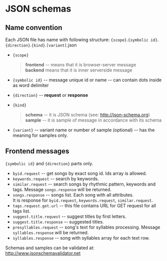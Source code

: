 # JSON schemas
## Name convention
Each JSON file has name with following structure:
    `{scope}`.`{symbolic id}`.`{direction}`.`{kind}`.`[variant]`.json
- `{scope}`
 
  > __frontend__ -- means that it is browser-server message  
  > __backend__ means that it is inner serverside message  
- `{symbolic id}` -- message unique id or name -- can contain dots inside as word delimiter
- `{direction}` -- __request__ or __response__
- `{kind}`

  > __schema__ -- it is JSON schema (see: http://json-schema.org)  
  > __sample__ -- it is sample of message in accordance with its schema  
- `{variant}` -- variant name or number of sample (optional) -- has the meaning for samples only.

## Frontend messages
`{symbolic id}` and `{direction}` parts only. 
- `byid.request` -- get songs by exact song id. Ids array is allowed.
- `keywords.request` -- search by keywords.
- `similar.request` -- search songs by rhythmic pattern, keywords and tags. Message `songs.response` will be returned.
- `songs.response` -- songs list. Each song with all attributes.  
It is response for `byid.request`, `keywords.request`, `similar.request`.
- `tags.request.get.url` -- this file contains URL for GET request for all tags list.
- `suggest.title.request` -- suggest titles by first letters.
- `suggest.title.response` -- suggested titles.
- `presyllables.request` -- song's text for syllables processing. Message `syllables.response` will be returned.
- `syllables.response` -- song with syllables array for each text row.

Schemas and samples can be validated at: http://www.jsonschemavalidator.net
